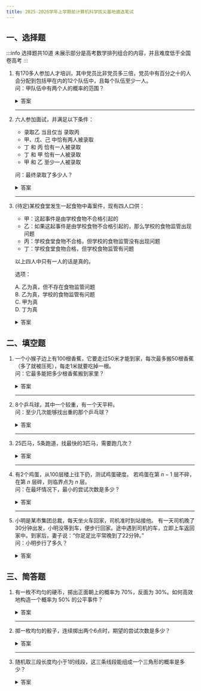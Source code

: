 ```yaml
---
title: 2025-2026学年上学期前计算机科学拔尖基地遴选笔试
---
```


## 一、选择题

:::info
选择题共10道 未展示部分是高考数学排列组合的内容，并且难度低于全国卷高考
:::

1. 有170多人参加人才培训，其中党员比非党员多三倍，党员中有百分之十的人会分配到包括甲在内的12个队伍中，且每个队伍至少一人。  
    问：甲队伍中有两个人的概率的范围？

    <details>
    <summary>答案</summary>

    </details>

    ***

2. 六人参加面试，并满足以下条件：

   - 录取乙 当且仅当 录取丙  
   - 甲、戊、己 中恰有两人被录取
   - 丁 和 丙 恰有一人被录取
   - 丁 和 甲 恰有一人被录取
   - 甲 和 乙 至少一人被录取

    问：最终录取了多少人？

    <details>
    <summary>答案</summary>

    $\text{设甲、乙、丙、丁、戊、己分别为 } a, b, c, d, e, f \in \{0,1\}\text{，}\\$
    $\text{其中 } 1 \text{ 表示被录取，} 0 \text{ 表示未被录取。给定条件等价于：}$

    $$
    \begin{cases}
    b = c & \text{(1)} \\
    a + e + f = 2 & \text{(2)} \\
    d + c = 1 & \text{(3)} \\
    d + a = 1 & \text{(4)} \\
    a + b \geq 1 & \text{(5)}
    \end{cases}
    $$

    $\text{由 (3) 和 (4) 可得：} d + c = 1,\quad d + a = 1 \implies c = a. \\$
    $\text{结合 (1)，得：}a = b = c. \\$
    $\text{代入 (5)：} a + b \geq 1 \implies 2a \geq 1. \\$
    $\text{由于 } a \in \{0,1\},\text{ 故 } a = 1, \text{ 进而 } b = c = 1. \\$
    $\text{由 (4): } d + a = 1 \implies d + 1 = 1 \implies d = 0. \\$
    $\text{由 (2): } a + e + f = 2 \implies 1 + e + f = 2 \implies e + f = 1. \\$
    $\text{即 } e \text{ 和 } f \text{ 中恰有一个为 } 1. \\$
    $\text{综上，被录取者为 } a = 1,\ b = 1,\ c = 1,\ e + f = 1 \implies \text{共 } 4 \text{ 人被录取。}$

    </details>

    ***

3. (待定)某校食堂发生一起食物中毒案件，现有四人口供：

   - 甲：这起事件是由学校食物不合格引起的  
   - 乙：如果这起事件是由学校食物不合格引起的，那么学校的食物监管出现问题  
   - 丙：学校食堂食物不合格，但学校的食物监管没有出现问题  
   - 丁：学校食堂食物合格，但学校食物监管有问题  

    以上四人中只有一人的话是真的。

    选项：

    A. 乙为真，但不存在食物监管问题  
    B. 乙为真，学校的食物监管有问题  
    C. 甲为真  
    D. 丁为真  

    <details>
    <summary>答案</summary>

    </details>

## 二、填空题

1. 一个小猴子边上有100根香蕉，它要走过50米才能到家，每次最多搬50根香蕉（多了就被压死），每走1米就要吃掉一根。  
    问：它最多能把多少根香蕉搬到家里？

    <details>
    <summary>答案</summary>

    </details>

    ***

2. 8个乒乓球，其中一个较重，有一个天平秤。  
    问：至少几次能够找出重的那个乒乓球？

    <details>
    <summary>答案</summary>

    二分法
    1. 分为 4 个的两组, 找出重的那组
    2. 分为 2 个的两组, 找出重的那组
    3. 两个比较, 拿出重的

    </details>

    ***

3. 25匹马，5条跑道，找最快的3匹马，需要跑几次？

    <details>
    <summary>答案</summary>

    </details>

    ***

4. 有2个鸡蛋，从100层楼上往下扔，测试鸡蛋硬度。  若鸡蛋在第 $n-1$ 层不碎，在第 $n$ 层碎，则临界点为 $n$ 层。  
    问：在最坏情况下，最小的尝试次数是多少？

    <details>
    <summary>答案</summary>

    </details>

    ***

5. 小明是某市集团总裁，每天坐火车回家，司机准时到站接他。  有一天司机晚了30分钟出发，小明没等到车，便步行回家。途中遇到司机的车，立即上车返回家中。到家后，妻子说：“你足足比平常晚到了22分钟。”  
    问：小明步行了多久？

    <details>
    <summary>答案</summary>

    </details>

## 三、简答题

1. 有一枚不均匀的硬币，掷出正面朝上的概率为 70%，反面为 30%。如何高效地构造一个概率为 50% 的公平事件？

    <details>
    <summary>答案</summary>

    </details>

    ***

2. 掷一枚均匀的骰子，连续掷出两个6点时，期望的尝试次数是多少？

    <details>
    <summary>答案</summary>

    </details>

    ***

3. 随机取三段长度均小于1的线段，这三条线段能组成一个三角形的概率是多少？

    <details>
    <summary>答案</summary>

    </details>
